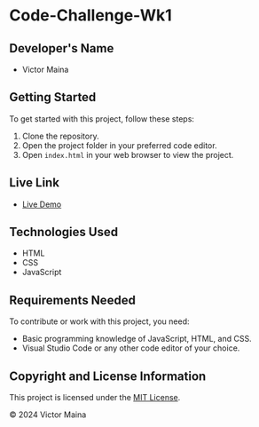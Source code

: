 # Code-Challenge-Wk1

## Developer's Name
- Victor Maina

## Getting Started
To get started with this project, follow these steps:
1. Clone the repository.
2. Open the project folder in your preferred code editor.
3. Open `index.html` in your web browser to view the project.

## Live Link
- [Live Demo](https://smigthereason.github.io/Portfolio_Website/)

## Technologies Used
- HTML
- CSS
- JavaScript

## Requirements Needed
To contribute or work with this project, you need:
- Basic programming knowledge of JavaScript, HTML, and CSS.
- Visual Studio Code or any other code editor of your choice.

## Copyright and License Information
This project is licensed under the [MIT License](LICENSE).

© 2024 Victor Maina